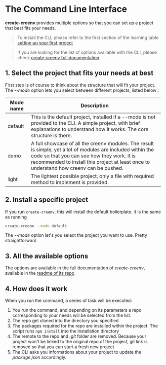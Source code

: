 # The Command Line Interface

**create-creenv** provides multiple options so that you can set up a project that best fits your needs.

> To install the CLI, please refer to the first section of the learning table [setting up your first project](https://github.com/bcrespy/creenv/blob/master/learning-table/1-setting-up-first-project.md)

> If you are looking for the list of options available with the CLI, please check [create-creenv full documentation](https://github.com/bcrespy/create-creenv#readme)

## 1. Select the project that fits your needs at best 

First step is of course to think about the structure that will fit your project. The *--mode* option lets you select between different projects, listed below :

| Mode name | Description                                                  |
| --------- | ------------------------------------------------------------ |
| default   | This is the default project, installed if a --mode is not provided to the CLI. A simple project, with brief explanations to understand how it works. The core structure is there. |
| demo      | A full showcase of all the creenv modules. The result is simple, yet a lot of modules are included within the code so that you can see how they work. It is recommended to install this project at least once to understand how creenv can be pushed. |
| light     | The lightest possible project, only a file with required method to implement is provided. |

## 2. Install a specific project

If you run `create-creenv`, this will install the default boilerplate. It is the same as running 

```bash
create-creenv --mode default
```

The *--mode* option let's you select the project you want to use. Pretty straightforward

## 3. All the available options 

The options are available in the full documentation of *create-creenv*, available in the [readme of its repo](https://github.com/bcrespy/create-creenv#readme).

## 4. How does it work

When you run the command, a series of task will be executed:

1. You run the command, and depending on its parameters a repo corresponding to your needs will be selected from the list.
2. The repo get cloned into the directory you specified 
3. The packages required for the repo are installed within the project. The script runs `npm install` into the installation directory 
4. The remote to the repo and *.git* folder are removed. Because your project won't be linked to the original repo of the project, git link is removed so that you can start a fresh new project
5. The CLI asks you informations about your project to update the *package.json* accordingly.